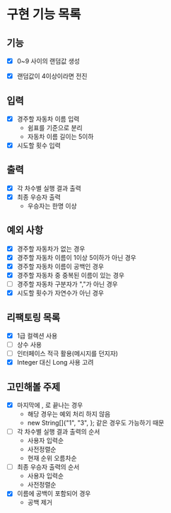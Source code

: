 # 구현 기능 목록

## 기능

* [x] 0~9 사이의 랜덤값 생성
* [x] 랜덤값이 4이상이라면 전진


## 입력

* [x] 경주할 자동차 이름 입력
  * 쉼표를 기준으로 분리
  * 자동차 이름 길이는 5이하
* [x] 시도할 횟수 입력

## 출력

* [x] 각 차수별 실행 결과 출력
* [x] 최종 우승자 출력
  * 우승자는 한명 이상


## 예외 사항

* [x] 경주할 자동차가 없는 경우
* [x] 경주할 자동차 이름이 1이상 5이하가 아닌 경우
* [x] 경주할 자동차 이름이 공백인 경우
* [x] 경주할 자동차 중 중복된 이름이 있는 경우
* [ ] 경주할 자동차 구분자가 ","가 아닌 경우
* [x] 시도할 횟수가 자연수가 아닌 경우

## 리팩토링 목록

* [x] 1급 컬렉션 사용
* [ ] 상수 사용
* [ ] 인터페이스 적극 활용(메시지를 던지자)
* [x] Integer 대신 Long 사용 고려

## 고민해볼 주제

* [x] 마지막에 , 로 끝나는 경우
  * 해당 경우는 예외 처리 하지 않음
  * new String[]{"1", "3", }; 같은 경우도 가능하기 때문
* [ ] 각 차수별 실행 결과 출력의 순서
  * 사용자 입력순
  * 사전정렬순
  * 현재 순위 오름차순
* [ ] 최종 우승자 출력의 순서
  * 사용자 입력순
  * 사전정렬순
* [x] 이름에 공백이 포함되어 경우
  * 공백 제거

